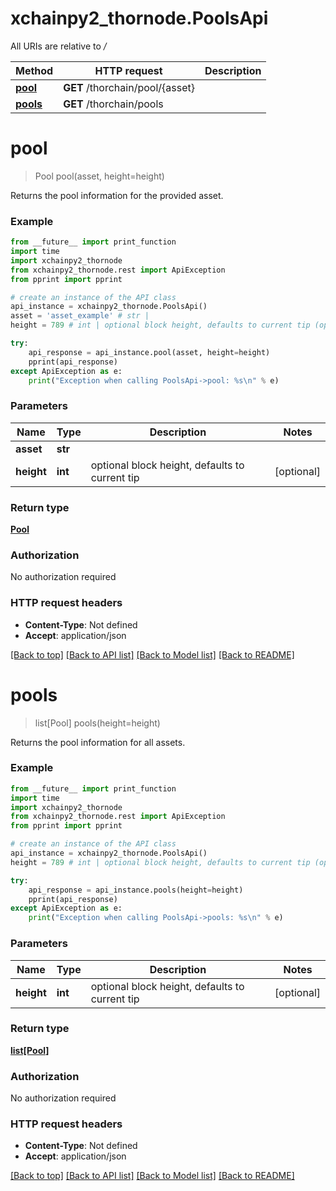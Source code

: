 # xchainpy2_thornode.PoolsApi

All URIs are relative to */*

Method | HTTP request | Description
------------- | ------------- | -------------
[**pool**](PoolsApi.md#pool) | **GET** /thorchain/pool/{asset} | 
[**pools**](PoolsApi.md#pools) | **GET** /thorchain/pools | 

# **pool**
> Pool pool(asset, height=height)



Returns the pool information for the provided asset.

### Example
```python
from __future__ import print_function
import time
import xchainpy2_thornode
from xchainpy2_thornode.rest import ApiException
from pprint import pprint

# create an instance of the API class
api_instance = xchainpy2_thornode.PoolsApi()
asset = 'asset_example' # str | 
height = 789 # int | optional block height, defaults to current tip (optional)

try:
    api_response = api_instance.pool(asset, height=height)
    pprint(api_response)
except ApiException as e:
    print("Exception when calling PoolsApi->pool: %s\n" % e)
```

### Parameters

Name | Type | Description  | Notes
------------- | ------------- | ------------- | -------------
 **asset** | **str**|  | 
 **height** | **int**| optional block height, defaults to current tip | [optional] 

### Return type

[**Pool**](Pool.md)

### Authorization

No authorization required

### HTTP request headers

 - **Content-Type**: Not defined
 - **Accept**: application/json

[[Back to top]](#) [[Back to API list]](../README.md#documentation-for-api-endpoints) [[Back to Model list]](../README.md#documentation-for-models) [[Back to README]](../README.md)

# **pools**
> list[Pool] pools(height=height)



Returns the pool information for all assets.

### Example
```python
from __future__ import print_function
import time
import xchainpy2_thornode
from xchainpy2_thornode.rest import ApiException
from pprint import pprint

# create an instance of the API class
api_instance = xchainpy2_thornode.PoolsApi()
height = 789 # int | optional block height, defaults to current tip (optional)

try:
    api_response = api_instance.pools(height=height)
    pprint(api_response)
except ApiException as e:
    print("Exception when calling PoolsApi->pools: %s\n" % e)
```

### Parameters

Name | Type | Description  | Notes
------------- | ------------- | ------------- | -------------
 **height** | **int**| optional block height, defaults to current tip | [optional] 

### Return type

[**list[Pool]**](Pool.md)

### Authorization

No authorization required

### HTTP request headers

 - **Content-Type**: Not defined
 - **Accept**: application/json

[[Back to top]](#) [[Back to API list]](../README.md#documentation-for-api-endpoints) [[Back to Model list]](../README.md#documentation-for-models) [[Back to README]](../README.md)

